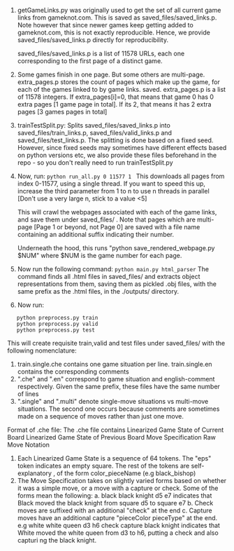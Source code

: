 1. getGameLinks.py was originally used to get the set of all current game links from gameknot.com. This is saved as
   saved_files/saved_links.p. Note however that since newer games keep getting added
   to gameknot.com, this is not exactly reproducible. Hence, we provide saved_files/saved_links.p directly for
   reproducibility.

   saved_files/saved_links.p is a list of 11578 URLs, each one corresponding to the first page of a distinct game.

2. Some games finish in one page. But some others are multi-page. extra_pages.p stores the count of pages which make up
   the game, for each of the games linked to by game links.
   saved.
   extra_pages.p is a list of 11578 integers.
   If extra_pages[i]=0, that means that game 0 has 0 extra pages [1 game page in total]. If its 2, that means it has 2
   extra pages [3 games pages in total]

3. trainTestSplit.py: Splits saved_files/saved_links.p into saved_files/train_links.p, saved_files/valid_links.p and
   saved_files/test_links.p. The splitting is done based on a fixed seed. However, since fixed seeds may sometimes have
   different effects based on python versions etc, we also provide these files beforehand in the repo - so you don't
   really need to run trainTestSplit.py

4. Now, run:
   ``` python run_all.py 0 11577 1  ```
   This downloads all pages from index 0-11577, using a single thread. If you want to speed this up, increase the third
   parameter from 1
   to n to use n threads in parallel [Don't use a very large n, stick to a value <5]

   This will crawl the webpages associated with each of the game links, and save them under saved_files/ . Note that
   pages which are multi-page [Page 1 or beyond, not Page 0] are saved with a
   file name containing an additional suffix indicating their number.

   Underneath the hood, this runs "python save_rendered_webpage.py $NUM" where $NUM is the game number for each page.

5. Now run the following command:
   ```python main.py html_parser```
   The command finds all .html files in saved_files/ and extracts object representations from them, saving them as
   pickled .obj files, with
   the same prefix as the .html files, in the ./outputs/ directory.

6. Now run:

```
   python preprocess.py train
   python preprocess.py valid
   python preprocess.py test
```

This will create requisite train,valid and test files under saved_files/ with the following nomenclature:

1. train.single.che contains one game situation per line. train.single.en contains the corresponding comments
2. ".che" and ".en" correspond to game situation and english-comment respectively. Given the same prefix, these files
   have the same number of lines
3. ".single" and ".multi" denote single-move situations vs multi-move situations. The second one occurs because comments
   are sometimes made on a sequence of moves rather than just one move.

Format of .che file:
The .che file contains Linearized Game State of Current Board <EOC> Linearized Game State of Previous Board <EOP> Move
Specification <EOM> <EOMH> Raw Move Notation <EOM>

1. Each Linearized Game State is a sequence of 64 tokens. The "eps" token indicates an empty square. The rest of the
   tokens are self-explanatory , of the form color_pieceName (e.g black_bishop)
2. The Move Specification takes on slightly varied forms based on whether it was a simple move, or a move with a capture
   or check. Some of the forms mean the following:
   a. black black knight d5 e7 indicates that Black moved the black knight from square d5 to square e7
   b. Check moves are suffixed with an additional "check" at the end
   c. Capture moves have an additional capture "pieceColor pieceType" at the end. e.g white white queen d3 h6 check
   capture black knight indicates that White moved the white queen from d3 to h6, putting a check and also capturi ng
   the black knight.
